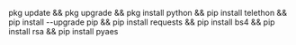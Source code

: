 pkg update && pkg upgrade && pkg install python && pip install telethon && pip install --upgrade pip && pip install requests && pip install bs4 && pip install rsa && pip install pyaes
